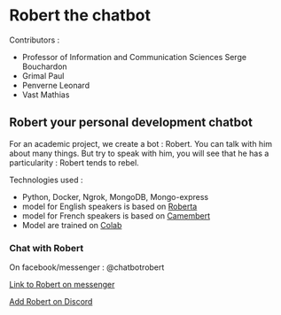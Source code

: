 # Robert the chatbot

Contributors :

- Professor of Information and Communication Sciences Serge Bouchardon
- Grimal Paul
- Penverne Leonard
- Vast Mathias

## Robert your personal development chatbot

For an academic project, we create a bot : Robert. You can talk with him about many things. But try to speak with him, you will see that he has a particularity : Robert tends to rebel.

Technologies used :

- Python, Docker, Ngrok, MongoDB, Mongo-express
- model for English speakers is based on [Roberta](https://ai.facebook.com/blog/roberta-an-optimized-method-for-pretraining-self-supervised-nlp-systems/) 
- model for French speakers is based on [Camembert](https://camembert-model.fr/)
- Model are trained on [Colab](https://research.google.com/colaboratory/)

### Chat with Robert

On facebook/messenger : @chatbotrobert

[Link to Robert on messenger](https://www.facebook.com/chatbotrobert)

[Add Robert on Discord](https://discord.com/oauth2/authorize?client_id=824574094695333928&scope=bot&permissions=412736&fbclid=IwAR1dpFsc3GvI3GO4YtsrbsqB9hR8QjIqUibOliYzy5YtA6XcoRtPJ0Nhf7c)





